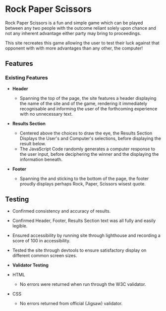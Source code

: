 # Rock Paper Scissors

Rock Paper Scissors is a fun and simple game which can be played between any two people with the outcome reliant solely upon chance and not any inherent advantage either party may bring to proceedings.

This site recreates this game allowing the user to test their luck against that opponent with with more advantages than any other, the computer!

## Features

### Existing Features

- __Header__

    - Spanning the top of the page, the site features a header displaying the name of the site and of the game, rendering it immediately recognisable and informing the user of the forthcoming experience with no unnecessary text.

- __Results Section__

    - Centered above the choices to draw the eye, the Results Section Displays the User's and Computer's selections, before displaying the result below.
    - The JavaScript Code randomly generates a computer response to the user input, before deciphering the winner and the displaying the information beneath.

- __Footer__

    - Spanning the and sticking to the bottom of the page, the footer proudly displays perhaps Rock, Paper, Scissors wisest quote.

## Testing

- Confirmed consistency and accuracy of results.

- Confirmed Header, Footer, Results Section text was all fully and easily legible.

- Ensured accessibility by running site through lighthouse and recording a score of 100 in accessibility.

- Tested the site through devtools to ensure satisfactory display on different common screen sizes.

- __Validator Testing__

- HTML
    - No errors were returned when run through the W3C validator.

- CSS
    - No errors returned from official (Jigsaw) validator.


